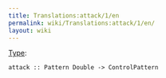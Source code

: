 ```yaml
---
title: Translations:attack/1/en
permalink: wiki/Translations:attack/1/en/
layout: wiki
---
```


[Type](/wiki/Type_signature "wikilink"):

    attack :: Pattern Double -> ControlPattern

